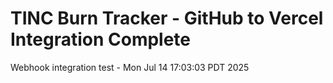 # TINC Burn Tracker - GitHub to Vercel Integration Complete
Webhook integration test - Mon Jul 14 17:03:03 PDT 2025
